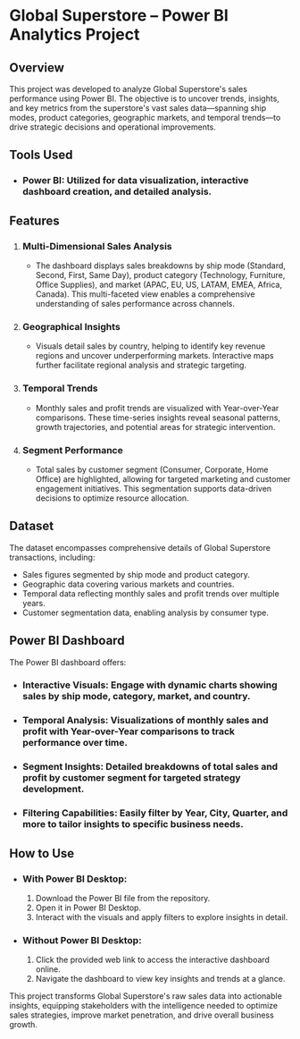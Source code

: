 
# Global Superstore – Power BI Analytics Project

## Overview  
This project was developed to analyze Global Superstore's sales performance using Power BI. The objective is to uncover trends, insights, and key metrics from the superstore's vast sales data—spanning ship modes, product categories, geographic markets, and temporal trends—to drive strategic decisions and operational improvements.

## Tools Used  
- ### Power BI: Utilized for data visualization, interactive dashboard creation, and detailed analysis.

## Features 
1. ### Multi-Dimensional Sales Analysis ###
   - The dashboard displays sales breakdowns by ship mode (Standard, Second, First, Same Day), product category (Technology, Furniture, Office Supplies), and market (APAC, EU, US, LATAM, EMEA, Africa, Canada). This multi-faceted view enables a comprehensive understanding of sales performance across channels.

2. ### Geographical Insights ###
   - Visuals detail sales by country, helping to identify key revenue regions and uncover underperforming markets. Interactive maps further facilitate regional analysis and strategic targeting.

3. ### Temporal Trends ###
   - Monthly sales and profit trends are visualized with Year-over-Year comparisons. These time-series insights reveal seasonal patterns, growth trajectories, and potential areas for strategic intervention.

4. ### Segment Performance ###  
   - Total sales by customer segment (Consumer, Corporate, Home Office) are highlighted, allowing for targeted marketing and customer engagement initiatives. This segmentation supports data-driven decisions to optimize resource allocation.

## Dataset
The dataset encompasses comprehensive details of Global Superstore transactions, including:  
- Sales figures segmented by ship mode and product category.  
- Geographic data covering various markets and countries.  
- Temporal data reflecting monthly sales and profit trends over multiple years.  
- Customer segmentation data, enabling analysis by consumer type.

## Power BI Dashboard 
The Power BI dashboard offers:  
- ### Interactive Visuals: Engage with dynamic charts showing sales by ship mode, category, market, and country.  
- ### Temporal Analysis: Visualizations of monthly sales and profit with Year-over-Year comparisons to track performance over time.  
- ### Segment Insights: Detailed breakdowns of total sales and profit by customer segment for targeted strategy development.  
- ### Filtering Capabilities: Easily filter by Year, City, Quarter, and more to tailor insights to specific business needs.

## How to Use  
- ### With Power BI Desktop:  
  1. Download the Power BI file from the repository.  
  2. Open it in Power BI Desktop.  
  3. Interact with the visuals and apply filters to explore insights in detail.

- ### Without Power BI Desktop:  
  1. Click the provided web link to access the interactive dashboard online.  
  2. Navigate the dashboard to view key insights and trends at a glance.

This project transforms Global Superstore's raw sales data into actionable insights, equipping stakeholders with the intelligence needed to optimize sales strategies, improve market penetration, and drive overall business growth.
